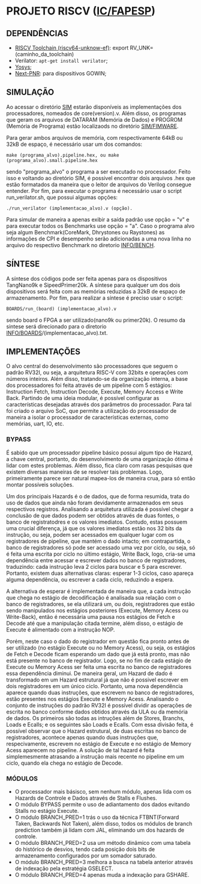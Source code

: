 
# PROJETO RISCV ([IC/FAPESP](https://bv.fapesp.br/pt/bolsas/216904/risc-v-superescalar-com-despacho-duplo-para-fpgas/))

## DEPENDÊNCIAS

- [RISCV Toolchain (riscv64-unknow-ef)](https://github.com/sifive/freedom-tools/releases): export RV_UNK=(caminho_da_toolchain)
- Verilator: `apt-get install verilator`;
- [Yosys](https://github.com/YosysHQ/yosys);
- [Next-PNR](https://github.com/YosysHQ/apicula): para dispositivos GOWIN;


## SIMULAÇÃO

Ao acessar o diretório [SIM](SIM) estarão disponíveis as implementações dos processadores, nomeados de core(version).v. Além disso, os programas que geram os arquivos de DATARAM (Memória de Dados) e PROGROM (Memória de Programa) estão localizaods no diretório [SIM/FIMWARE](SIM/FIRMWARE).

Para gerar ambos arquivos de memória, com respectivamente 64kB ou 32kB de espaço, é necessário usar um dos comandos:

	make (programa_alvo).pipeline.hex, ou make (programa_alvo).small.pipeline.hex

sendo "programa_alvo" o programa a ser executado no processador. Feito isso e voltando ao diretório SIM, é possivel encontrar dois 
arquivos .hex que estão formatados da maneira que o leitor de arquivos do Verilog consegue entender. Por fim, para executar o programa é
necessário usar o script run_verilator.sh, que possui algumas opções:
	
	./run_verilator (implementacao_alvo).v (opção).

Para simular de maneira a apenas exibir a saída padrão use opção = "v" e para executar todos os Benchmarks use opção = "a". Caso o programa alvo seja algum Benchmark(CoreMark, Dhrystones ou Raystones) as informações de CPI e desempenho serão adicionadas a uma nova linha no arquivo do respectivo Benchmark no diretorio [INFO/BENCH](INFO/BENCH).

## SÍNTESE

A síntese dos códigos pode ser feita apenas para os dispositivos TangNano9k e SipeedPrimer20k. A síntese para qualquer um dos dois dispositivos será feita com as memórias reduzidas a 32kB de espaço de armazenamento. Por fim, para realizar a síntese é preciso usar o script:
	
	BOARDS/run_(board) (implementacao_alvo).v

sendo board o FPGA a ser utilizado(nano9k ou primer20k). O resumo da sintese será direcionado para o diretorio [INFO/BOARDS](INFO/BOARDS)/(implementacao_alvo).txt.

## IMPLEMENTAÇÕES

O alvo central do desenvolvimento são processadores que seguem o padrão RV32I, ou seja, a arquitetura RISC-V com 32bits e operações com números inteiros. Além disso, tratando-se da organização interna, a base dos processadores foi feita através de um pipeline com 5 estágios: Instruction Fetch, Instruction Decode, Execute, Memory Access e Write Back. Partindo de uma ideia modular, é possível configurar as características desejadas através dos parâmetros do processador. Para tal foi criado o arquivo SoC, que permite a utilização do processador de maneira a isolar o processador de características externas, como memórias, uart, IO, etc.

### BYPASS

É sabido que um processador pipeline básico possui algum tipo de Hazard, a chave central, portanto, do desenvolvimento de uma organização ótima é lidar com estes problemas. Além disso, fica claro com rasas pesquisas que existem diversas maneiras de se resolver tais problemas. Logo, primeiramente parece ser natural mapea-los de maneira crua, para só então montar possíveis soluções.

Um dos principais Hazards é o de dados, que de forma resumida, trata do uso de dados que ainda não foram devidamente armazenados em seus respectivos registros. Analisando a arquitetura utilizada é possível chegar a conclusão de que dados podem ser obtidos através de duas fontes, o banco de registratodres e os valores imediatos. Contudo, estas possuem uma crucial diferença, já que os valores imediatos estão nos 32 bits da instrução, ou seja, podem ser acessados em qualquer lugar com os registradores de pipeline, que mantém o dado intacto; em contrapartida, o banco de registradores só pode ser acessado uma vez por ciclo, ou seja, só é feita uma escrita por ciclo no último estágio, Write Back, logo, cria-se uma dependência entre acessar e escrever dados no banco de registradores, traduzindo: cada instrução leva 2 ciclos para buscar e 5 para escrever. Portanto, existem duas alternativas claras: esperar 1-3 ciclos, caso apareça alguma dependência, ou escrever a cada ciclo, reduzindo a espera.

A alternativa de esperar é implementada de maneira que, a cada instrução que chega no estágio de decodificação é analisada sua relação com o banco de registradores, se ela utilizará um, ou dois, registradores que estão sendo manipulados nos estágios posteriores (Execute, Memory Acess ou Write-Back), então é necessária uma pausa nos estágios de Fetch e Decode até que a manipulação citada termine, além disso, o estágio de Execute é alimentado com a instrução NOP. 

Porém, neste caso o dado do registrador em questão fica pronto antes de ser utilizado (no estágio Execute ou no Memory Acess), ou seja, os estágios de Fetch e Decode ficam esperando um dado que já está pronto, mas não está presente no banco de registrador. Logo, se no fim de cada estágio de Execute ou Memory Acess ser feita uma escrita no banco de registradores essa dependência diminui. De maneira geral, um Hazard de dado é transformado em um Hazard estrutural já que não é possivel escrever em dois registradores em um único ciclo. Portanto, uma nova dependência aparece quando duas instruções, que escrevem no banco de registradores, estão presentes nos estágios Execute e Memory Acess. Analisando o conjunto de instruções do padrão RV32I é possível dividir as operações de escrita no banco conforme dados obtidos através da ULA ou da memória de dados. Os primeiros são todas as intruções além de Stores, Branchs, Loads e Ecalls; e os seguintes são Loads e Ecalls. Com essa divisão feita, é possível observar que o Hazard estrutural, de duas escritas no banco de registradores, acontece apenas quando duas instruções que, respecivamente, escrevem no estágio de Execute e no estágio de Memory Acess aparecem no pipeline. A solução de tal hazard é feita simplemesmente atrasando a instrução mais recente no pipeline em um ciclo, quando ela chega no estágio de Decode.



### MÓDULOS

 - O processador mais básisco, sem nenhum módulo, apenas lida com os Hazards de Controle e Dados através de Stalls e Flushes.
 - O módulo BYPASS permite o uso de adiantamento dos dados evitando Stalls no estágio Execute.
 - O módulo BRANCH_PRED=1 trás o uso da técnica FTBNT(Forward Taken, Backwards Not Taken), além disso, todos os módulos de branch prediction também já lidam com JAL, eliminando um dos hazards de controle.
 - O módulo BRANCH_PRED=2 usa um método dinâmico com uma tabela do histórico de desvios, tendo cada posição dois bits de armazenamento configurados por um somador saturado.
 - O módulo BRANCH_PRED=3 melhora a busca na tabela anterior através de indexação pela estratégia GSELECT.
 - O módulo BRANCH_PRED=4 apenas muda a indexação para GSHARE.

